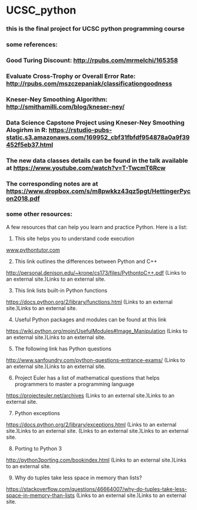# UCSC_python

### this is the final project for UCSC python programming course
### some references:
### Good Turing Discount: http://rpubs.com/mrmelchi/165358
### Evaluate Cross-Trophy or Overall Error Rate: http://rpubs.com/mszczepaniak/classificationgoodness
### Kneser-Ney Smoothing Algorithm: http://smithamilli.com/blog/kneser-ney/
### Data Science Capstone Project using Kneser-Ney Smoothing Alogirhm in R: https://rstudio-pubs-static.s3.amazonaws.com/169952_cbf31fbfdf954878a0a9f39452f5eb37.html

### The new data classes details can be found in the talk available at https://www.youtube.com/watch?v=T-TwcmT6Rcw
### The corresponding notes are at https://www.dropbox.com/s/m8pwkkz43qz5pgt/HettingerPycon2018.pdf 

### some other resources:
A few resources that can help you learn and practice Python. Here is a list:

1) This site helps you to understand code execution

 www.pythontutor.com

2) This link outlines the differences between Python and C++

 http://personal.denison.edu/~krone/cs173/files/PythontoC++.pdf (Links to an external site.)Links to an external site.

3) This link lists built-in Python functions

 https://docs.python.org/2/library/functions.html (Links to an external site.)Links to an external site.

4) Useful Python packages and modules can be found at this link

 https://wiki.python.org/moin/UsefulModules#Image_Manipulation (Links to an external site.)Links to an external site.

5) The following link has Python questions

 http://www.sanfoundry.com/python-questions-entrance-exams/ (Links to an external site.)Links to an external site.

6) Project Euler has a list of mathematical questions that helps programmers to master a programming language

 https://projecteuler.net/archives (Links to an external site.)Links to an external site.

7) Python exceptions

https://docs.python.org/2/library/exceptions.html (Links to an external site.)Links to an external site. (Links to an external site.)Links to an external site.

8) Porting to Python 3

http://python3porting.com/bookindex.html (Links to an external site.)Links to an external site.

9) Why do tuples take less space in memory than lists?

https://stackoverflow.com/questions/46664007/why-do-tuples-take-less-space-in-memory-than-lists (Links to an external site.)Links to an external site.

 
